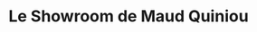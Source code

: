 ---
title: "Le Showroom de Maud Quiniou"
url: /brax/le-showroom-de-maud-quiniou/
shop: Modellbau
---